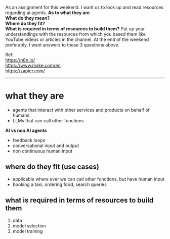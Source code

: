 As an assignment for this weekend. I want us to look up and read resources regarding ai agents. 
**As to what they are**.  
**What do they mean?**  
**Where do they fit?**  
**What is required in terms of resources to build them?**
Put up your understandings with the resources from which you based them like YouTube videos or articles in the channel. At the end of the weekend preferably, I want answers to these 3 questions above.

Ref:  
https://n8n.io/  
https://www.make.com/en  
https://zapier.com/


---
# what they are
- agents that interact with other services and products on behalf of humans
- LLMs that can call other functions

**AI vs non AI agents**
- feedback loops
- conversational input and output
- non continuous human input

## where do they fit (use cases)
- applicable where ever we can call other functions, but have human input
- booking a taxi, ordering food, search queries

## what is required in terms of resources to build them
1. data
2. model selection
3. model training